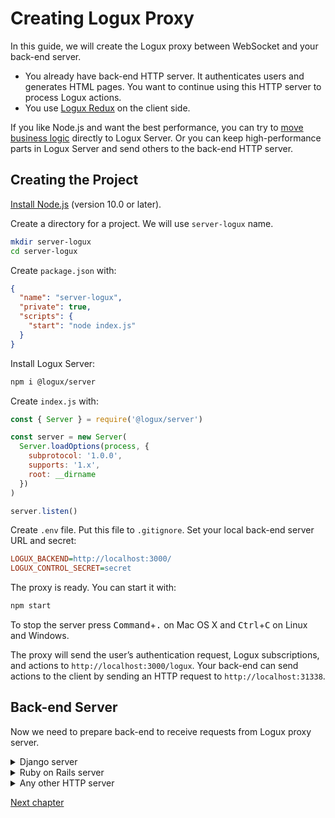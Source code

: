 # Creating Logux Proxy

In this guide, we will create the Logux proxy between WebSocket and your back-end server.

* You already have back-end HTTP server. It authenticates users and generates HTML pages. You want to continue using this HTTP server to process Logux actions.
* You use [Logux Redux] on the client side.

If you like Node.js and want the best performance, you can try to [move business logic] directly to Logux Server. Or you can keep high-performance parts in Logux Server and send others to the back-end HTTP server.

[move business logic]: ./node-server.md
[Logux Redux]: ./replace-redux.md


## Creating the Project

[Install Node.js] (version 10.0 or later).

Create a directory for a project. We will use `server-logux` name.

```sh
mkdir server-logux
cd server-logux
```

Create `package.json` with:

```json
{
  "name": "server-logux",
  "private": true,
  "scripts": {
    "start": "node index.js"
  }
}
```

Install Logux Server:

```sh
npm i @logux/server
```

Create `index.js` with:

```js
const { Server } = require('@logux/server')

const server = new Server(
  Server.loadOptions(process, {
    subprotocol: '1.0.0',
    supports: '1.x',
    root: __dirname
  })
)

server.listen()
```

Create `.env` file. Put this file to `.gitignore`. Set your local back-end server URL and secret:

```ini
LOGUX_BACKEND=http://localhost:3000/
LOGUX_CONTROL_SECRET=secret
```

The proxy is ready. You can start it with:

```sh
npm start
```

To stop the server press <kbd>Command</kbd>+<kbd>.</kbd> on Mac OS X and <kbd>Ctrl</kbd>+<kbd>C</kbd> on Linux and Windows.

The proxy will send the user’s authentication request, Logux subscriptions, and actions to `http://localhost:3000/logux`. Your back-end can send actions to the client by sending an HTTP request to `http://localhost:31338`.

[Install Node.js]: https://nodejs.org/en/download/package-manager/


## Back-end Server

Now we need to prepare back-end to receive requests from Logux proxy server.

<details><summary>Django server</summary>

[`logux-django`] package adds Back-end Protocol support to Django.

Install from PyPI

```shell script
pip install logux-django
```

Install dev version from the master
```shell script
pip install -e git://github.com/logux/django.git#egg=logux_django
```

Add `path(r'logux/', include('logux.urls')),` into your `urls.py`

Sets Logux settings in your `settings.py`:
```python
# Logux settings: https://logux.io/guide/starting/proxy-server/
LOGUX_CONTROL_SECRET = "secret"
LOGUX_URL = "http://localhost:31338"
LOGUX_AUTH_FUNC = lambda user_id, token: True
```

For `action` handling add `logux_actions.py` file in your app, add `ActionCommand` inheritors and implement all his
abstract methods.

Actions classes requirements:

* Set `action_type: str`
* Implement all `ActionCommand` abstracts methods
* Implement `resend` and `process` methods if you need (optional)
* import `logux` dispatcher: `from logux.dispatchers import logux`
* Register all your action handlers: `logux.actions.register(YourAction)`

For example – User rename action handler:
```python
from typing import Optional, Dict

from django.contrib.auth.models import User

from logux.core import ActionCommand, Meta, Action
from logux.dispatchers import logux


class RenameUserAction(ActionCommand):
    """ Action Handler for example from https://logux.io/protocols/backend/examples/ """

    action_type = 'user/rename'

        def resend(self, action: Action, meta: Optional[Meta]) -> Dict:
            return {'channels': [f'users/{action["user"]}']}

        def access(self, action: Action, meta: Meta) -> bool:
            return action['user'] == int(meta.user_id)

        def process(self, action: Action, meta: Optional[Meta]) -> None:
            user = User.objects.get(pk=action['user'])
            user.first_name = action['name']
            user.save()


logux.actions.register(RenameUserAction)

```

For `subsription` handling add `logux_subsriptions.py` file in your app, and `ChannelCommand` inheritors
and implement all his abstract methods.

Subscription classes requirements:

* Set `channel_pattern: str` – this is a regexp like Django's url's patters in `urls.py`
* Implement all `ChannelCommand` abstracts methods
* import `logux` dispatcher: `from logux.dispatchers import logux`
* Register all your subscription handlers: `logux.channels.register(YourChannelCommand)`

For example:
```python
from django.contrib.auth.models import User

from logux.core import ChannelCommand, Action, Meta
from logux.dispatchers import logux


class UserChannel(ChannelCommand):
    channel_pattern = r'^user/(?P<user_id>\w+)$'

    def access(self, action: Action, meta: Meta) -> bool:
        return self.params['user_id'] == meta.user_id

    def load(self, action: Action, meta: Meta) -> None:
        user = User.objects.get(pk=self.params['user_id'])
        self.send_back(
            {'type': 'user/name', 'user': 38, 'name': user.first_name}
        )


logux.channels.register(UserChannel)

```

Utils:

`logux_add(action: Action, raw_meta: Optional[Dict] = None) -> None` is low level API function to send any actions
and meta into Logux server.

If `raw_meta` is `None` just empty Dict will be passed to Logux server.

Keep in mind, in the current version `logux_add` is sync.

</details>

<details><summary>Ruby on Rails server</summary>

[`logux_rails`] gem adds Back-end Protocol support to Ruby on Rails.

Go to your Ruby on Rails application folder:

```sh
cd ../server-rails
```

Add gems to `Gemfile` and call `bundle`:

```ruby
gem 'logux_rails'
gem 'dotenv-rails', groups: [:development, :test]
```

Create `.env` file. Put this file to `.gitignore`.

```ini
LOGUX_CONTROL_SECRET=secret
LOGUX_URL=http://localhost:31338/
```

Create `config/initializers/logux.rb` file:

```ruby
Logux.configuration do |config|
  config.password = ENV['LOGUX_CONTROL_SECRET']
  config.logux_host = ENV['LOGUX_URL']

  config.auth_rule = lambda do |user_id, token|
    # Allow only local users until we will have a proper authentication
    Rails.env.development?
  end
end
```

Add Logux to `config/routes.rb`:

```diff
  Amplifr::Application.routes.draw do
+   mount Logux::Engine, at: '/'
```

</details>
<details><summary>Any other HTTP server</summary>

1. Read about **[Logux Back-end Protocol]**.
2. Implement protocol on your HTTP server.
3. Feel free to ask for help in [Logux support chat].
4. You will need proper storage to keep Logux proxy URL and secret. We recommend using `.env` with the library to support this file in your environment.

   ```ini
   LOGUX_CONTROL_SECRET=secret
   LOGUX_URL=http://localhost:31338/
   ```

[Logux support chat]: https://gitter.im/logux/logux

</details>

[Logux Back-end Protocol]: ../../protocols/backend/spec.md
[`logux_rails`]: https://github.com/logux/logux_rails
[`logux-django`]: https://github.com/logux/django

[Next chapter](./replace-redux.md)
